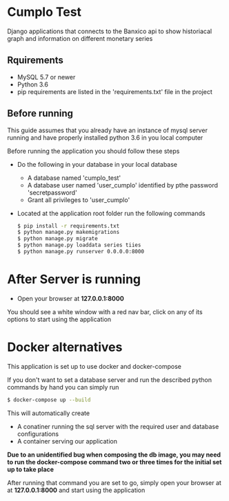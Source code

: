 # Cumplo Test





Django applications that connects to the Banxico api to show historiacal graph and information on different monetary series



## Rquirements

  - MySQL 5.7 or newer
  - Python 3.6
  - pip requirements are listed in the 'requirements.txt' file in the project


## Before running

This guide assumes that you already have an instance of mysql server running and have properly installed python 3.6  in you local computer

Before running the application you should follow these steps

- Do the following in your database in your local database
    - A database named 'cumplo_test'
    - A database user named 'user_cumplo' identified by pthe password 'secretpassword'
    - Grant all privileges to 'user_cumplo'


- Located at the application root folder run the following commands

    ```sh
    $ pip install -r requirements.txt
    $ python manage.py makemigrations
    $ python manage.py migrate
    $ python manage.py loaddata series tiies
    $ python manage.py runserver 0.0.0.0:8000

    ```

# After Server is running

- Open your browser at **127.0.0.1:8000**



You should see a white window with a red nav bar, click on any of its options to start using the application

# Docker alternatives

This application is set up to use docker and docker-compose

If you don't want to set a database server and run the described python commands by hand you can simply  run

  ```sh
  $ docker-compose up --build

  ```

This will automatically create

- A conatiner running the sql server with the required user and database configurations
- A container serving our application

**Due to an unidentified bug when composing the db image, you may need to run the docker-compose command two or three times for the initial set up to take place**

After running that command you are set to go, simply open your browser at at **127.0.0.1:8000** and start using the application
